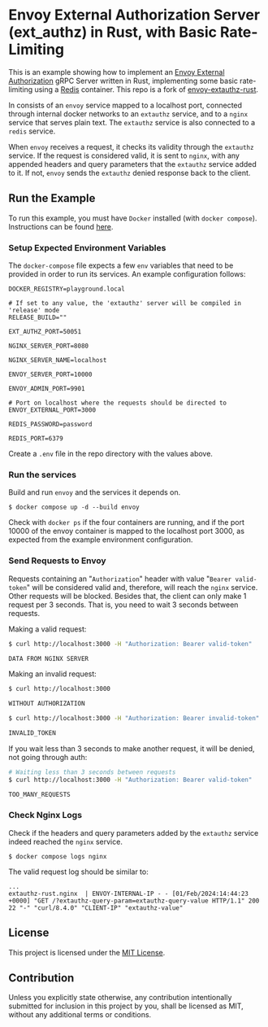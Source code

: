 # Envoy External Authorization Server (ext_authz) in Rust, with Basic Rate-Limiting

This is an example showing how to implement an [Envoy External Authorization]
gRPC Server written in Rust, implementing some basic rate-limiting using a
[Redis] container. This repo is a fork of [envoy-extauthz-rust].

In consists of an `envoy` service mapped to a localhost port, connected through
internal docker networks to an `extauthz` service, and to a `nginx` service that
serves plain text. The `extauthz` service is also connected to a `redis`
service.

When `envoy` receives a request, it checks its validity through the `extauthz`
service. If the request is considered valid, it is sent to `nginx`,
with any appended headers and query parameters that the `extauthz` service
added to it. If not, `envoy` sends the `extauthz` denied response back to the
client.

[Envoy External Authorization]: https://www.envoyproxy.io/docs/envoy/latest/configuration/http/http_filters/ext_authz_filter
[Redis]: https://redis.io
[envoy-extauthz-rust]: https://github.com/flemosr/envoy-extauthz-rust

## Run the Example

To run this example, you must have `Docker` installed (with `docker compose`). 
Instructions can be found [here](https://docs.docker.com/get-docker/).

### Setup Expected Environment Variables

The `docker-compose` file expects a few `env` variables that need to be provided
in order to run its services. An example configuration follows:

```env
DOCKER_REGISTRY=playground.local

# If set to any value, the 'extauthz' server will be compiled in 'release' mode
RELEASE_BUILD=""

EXT_AUTHZ_PORT=50051

NGINX_SERVER_PORT=8080

NGINX_SERVER_NAME=localhost

ENVOY_SERVER_PORT=10000

ENVOY_ADMIN_PORT=9901

# Port on localhost where the requests should be directed to
ENVOY_EXTERNAL_PORT=3000

REDIS_PASSWORD=password

REDIS_PORT=6379
```

Create a `.env` file in the repo directory with the values above.

### Run the services

Build and run `envoy` and the services it depends on.

```console
$ docker compose up -d --build envoy
```

Check with `docker ps` if the four containers are running, and if the port
10000 of the envoy container is mapped to the localhost port 3000, as expected
from the example environment configuration.

### Send Requests to Envoy

Requests containing an "`Authorization`" header with value "`Bearer valid-token`"
will be considered valid and, therefore, will reach the `nginx` service. Other
requests will be blocked. Besides that, the client can only make 1 request per
3 seconds. That is, you need to wait 3 seconds between requests.

Making a valid request:

```bash
$ curl http://localhost:3000 -H "Authorization: Bearer valid-token"

DATA FROM NGINX SERVER
```

Making an invalid request:

```bash
$ curl http://localhost:3000

WITHOUT AUTHORIZATION
```

```bash
$ curl http://localhost:3000 -H "Authorization: Bearer invalid-token"

INVALID_TOKEN
```

If you wait less than 3 seconds to make another request, it will be denied, not
going through auth:

```bash
# Waiting less than 3 seconds between requests
$ curl http://localhost:3000 -H "Authorization: Bearer valid-token"

TOO_MANY_REQUESTS
```

### Check Nginx Logs

Check if the headers and query parameters added by the `extauthz` service indeed
reached the `nginx` service.

```console
$ docker compose logs nginx
```

The valid request log should be similar to:

```log
...
extauthz-rust.nginx  | ENVOY-INTERNAL-IP - - [01/Feb/2024:14:44:23 +0000] "GET /?extauthz-query-param=extauthz-query-value HTTP/1.1" 200 22 "-" "curl/8.4.0" "CLIENT-IP" "extauthz-value"
```

## License

This project is licensed under the [MIT License](LICENSE).

## Contribution

Unless you explicitly state otherwise, any contribution intentionally submitted
for inclusion in this project by you, shall be licensed as MIT, without any
additional terms or conditions.